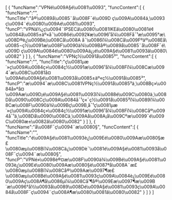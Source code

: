 [
	{
		"funcName":"VPNé\u009A§é\u0081\u0093",
		"funcContent":[
			{
				"funcName":"",
				"funcTitle":"å®\u0089å\u0085¨å\u008F¯é\u009D ç\u009A\u0084ä¸\u0093ç\u0094¨é\u0080\u009Aé\u0081\u0093",
				"funcP":"VPNä½¿ç\u0094¨IPSECã\u0080\u0081IKEã\u0080\u0081é¢\u0084å\u0085±äº«å¯\u0086é\u0092¥æ\u0096¹å¼\u008Få¯¹æ\u0095°æ\u008D®è¿\u009Bè¡\u008Cå\u008A å¯\u0086ï¼\u008Cå\u009Fºäº\u008Eå\u0085¬ç½\u0091æ\u008F\u0090ä¾\u009Bå®\u0089å\u0085¨å\u008F¯é\u009D ç\u009A\u0084é\u0080\u009Aä¿¡é\u009A§é\u0081\u0093ã\u0080\u0082"
			}
		]
	},
	{
		"funcName":"VPNç½\u0091å\u0085³",
		"funcContent":[
			{
				"funcName":"",
				"funcTitle":"ç\u0081µæ´»ç\u009A\u0084ç»\u0084ç½\u0091æ\u0096¹å¼\u008Fï¼\u008Cæ\u0094¯æ\u008C\u0081å¤\u009Aé\u009A§é\u0081\u0093å\u0085±äº«ç½\u0091å\u0085³",
				"funcP":"æ\u0094¯æ\u008C\u0081VPNç½\u0091å\u0085³ä¸\u008Bç»\u0084å»ºå¤\u009Aæ\u009D¡é\u009A§é\u0081\u0093ï¼\u0088é\u009C\u0080ä¸\u008Då\u0090\u008Cç\u009A\u0084å¯¹ç«¯ç½\u0091å\u0085³ï¼\u0089ï¼\u008Cæ\u008F\u0090ä¾\u009Bç\u009B¸å¯¹ç\u0081µæ´»ç\u009A\u0084ç»\u0084ç½\u0091æ\u0096¹å¼\u008Fï¼\u008Cåº\u0094å¯¹ä¸\u008Då\u0090\u008Cä¸\u009Aå\u008A¡å\u009Cºæ\u0099¯é\u009C\u0080æ±\u0082ã\u0080\u0082"
			}
		]
	},
	{
		"funcName":"å\u008F¯ç\u0094¨æ\u0080§",
		"funcContent":[
			{
				"funcName":"",
				"funcTitle":"é\u009A§é\u0081\u0093è¿\u009Eé\u0080\u009Aæ\u0080§æ£\u0080æµ\u008Bï¼\u008Cä¿\u009Dè¯\u0081é\u009A§é\u0081\u0093å\u008F¯ç\u0094¨æ\u0080§",
				"funcP":"VPNé»\u0098è®¤æ\u008F\u0090ä¾\u009Bé\u009A§é\u0081\u0093è¿\u009Eé\u0080\u009Aæ\u0080§è\u0087ªå\u008A¨æ£\u0080æµ\u008Bï¼\u008Cå®\u009Aæ\u0097¶æ£\u0080æµ\u008Bé\u009A§é\u0081\u0093ç\u009A\u0084è¿\u009Eé\u0080\u009Aç\u008A¶å\u0086µï¼\u008Cå¹¶å®\u009Eæ\u0097¶æ\u009B´æ\u0096°å½\u0093å\u0089\u008Dé\u009A§é\u0081\u0093ç\u009A\u0084å\u008F¯ç\u0094¨ç\u008A¶æ\u0080\u0081ã\u0080\u0082"
			}
		]
	}
]